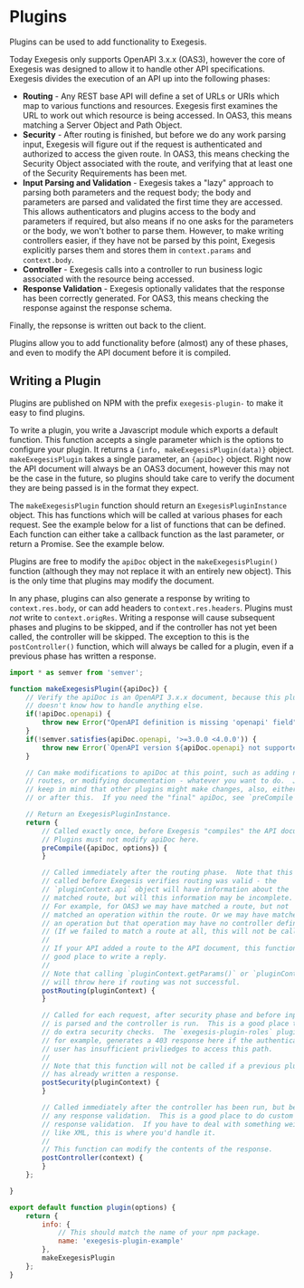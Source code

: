 # Plugins

Plugins can be used to add functionality to Exegesis.

Today Exegesis only supports OpenAPI 3.x.x (OAS3), however the core of Exegesis
was designed to allow it to handle other API specifications.  Exegesis
divides the execution of an API up into the following phases:

* **Routing** - Any REST base API will define a set of URLs or URIs which map to
  various functions and resources.  Exegesis first examines the URL to work out
  which resource is being accessed.  In OAS3, this means matching a Server
  Object and Path Object.
* **Security** - After routing is finished, but before we do any work parsing input,
  Exegesis will figure out if the request is authenticated and authorized to
  access the given route.  In OAS3, this means checking the Security Object
  associated with the route, and verifying that at least one of the Security
  Requirements has been met.
* **Input Parsing and Validation** - Exegesis takes a "lazy" approach to parsing
  both parameters and the request body; the body and parameters are parsed
  and validated the first time they are accessed.  This allows authenticators
  and plugins access to the body and parameters if required, but also means
  if no one asks for the parameters or the body, we won't bother to parse
  them.  However, to make writing controllers easier, if they have not be parsed
  by this point, Exegesis explicitly parses them and stores them in
  `context.params` and `context.body`.
* **Controller** - Exegesis calls into a controller to run business logic
  associated with the resource being accessed.
* **Response Validation** - Exegesis optionally validates that the response
  has been correctly generated.  For OAS3, this means checking the response
  against the response schema.

Finally, the repsonse is written out back to the client.

Plugins allow you to add functionality before (almost) any of these phases,
and even to modify the API document before it is compiled.

## Writing a Plugin

Plugins are published on NPM with the prefix `exegesis-plugin-` to make it
easy to find plugins.

To write a plugin, you write a Javascript module which exports a default function.
This function accepts a single parameter which is the options to configure
your plugin.  It returns a `{info, makeExegesisPlugin(data)}` object.
`makeExegesisPlugin` takes a single parameter, an `{apiDoc}` object.  Right now
the API document will always be an OAS3 document, however this may not be the
case in the future, so plugins should take care to verify the document they are
being passed is in the format they expect.

The `makeExegesisPlugin` function should return an `ExegesisPluginInstance`
object.  This has functions which will be called at various phases for each
request.  See the example below for a list of functions that can be defined.
Each function can either take a callback function as the last parameter, or
return a Promise.  See the example below.

Plugins are free to modify the `apiDoc` object in the `makeExegesisPlugin()`
function (although they may not replace it with an entirely new object).  This
is the only time that plugins may modify the document.

In any phase, plugins can also generate a response by writing to
`context.res.body`, or can add headers to `context.res.headers`.  Plugins must
*not* write to `context.origRes`.  Writing a response will cause subsequent
phases and plugins to be skipped, and if the controller has not yet been called,
the controller will be skipped.  The exception to this is the `postController()`
function, which will always be called for a plugin, even if a previous phase has
written a response.

```js
import * as semver from 'semver';

function makeExegesisPlugin({apiDoc}) {
    // Verify the apiDoc is an OpenAPI 3.x.x document, because this plugin
    // doesn't know how to handle anything else.
    if(!apiDoc.openapi) {
        throw new Error("OpenAPI definition is missing 'openapi' field");
    }
    if(!semver.satisfies(apiDoc.openapi, '>=3.0.0 <4.0.0')) {
        throw new Error(`OpenAPI version ${apiDoc.openapi} not supported`);
    }

    // Can make modifications to apiDoc at this point, such as adding new
    // routes, or modifying documentation - whatever you want to do.  Just
    // keep in mind that other plugins might make changes, also, either before
    // or after this.  If you need the "final" apiDoc, see `preCompile`.

    // Return an ExegesisPluginInstance.
    return {
        // Called exactly once, before Exegesis "compiles" the API document.
        // Plugins must not modify apiDoc here.
        preCompile({apiDoc, options}) {
        }

        // Called immediately after the routing phase.  Note that this is
        // called before Exegesis verifies routing was valid - the
        // `pluginContext.api` object will have information about the
        // matched route, but will this information may be incomplete.
        // For example, for OAS3 we may have matched a route, but not
        // matched an operation within the route. Or we may have matched
        // an operation but that operation may have no controller defined.
        // (If we failed to match a route at all, this will not be called.)
        //
        // If your API added a route to the API document, this function is a
        // good place to write a reply.
        //
        // Note that calling `pluginContext.getParams()` or `pluginContext.getBody()`
        // will throw here if routing was not successful.
        postRouting(pluginContext) {
        }

        // Called for each request, after security phase and before input
        // is parsed and the controller is run.  This is a good place to
        // do extra security checks.  The `exegesis-plugin-roles` plugin,
        // for example, generates a 403 response here if the authenticated
        // user has insufficient privliedges to access this path.
        //
        // Note that this function will not be called if a previous pluing
        // has already written a response.
        postSecurity(pluginContext) {
        }

        // Called immediately after the controller has been run, but before
        // any response validation.  This is a good place to do custom
        // response validation.  If you have to deal with something weird
        // like XML, this is where you'd handle it.
        //
        // This function can modify the contents of the response.
        postController(context) {
        }
    };

}

export default function plugin(options) {
    return {
        info: {
            // This should match the name of your npm package.
            name: 'exegesis-plugin-example'
        },
        makeExegesisPlugin
    };
}
```